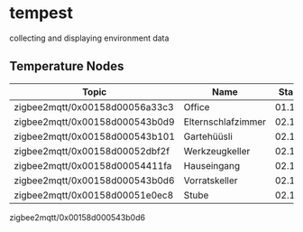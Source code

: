 # tempest

collecting and displaying environment data

## Temperature Nodes

| Topic                          | Name               | Start Date | Status |     |
| ------------------------------ | ------------------ | ---------- | ------ | --- |
| zigbee2mqtt/0x00158d00056a33c3 | Office             | 01.11.2020 |        |     |
| zigbee2mqtt/0x00158d000543b0d9 | Elternschlafzimmer | 02.12.2020 |        |     |
| zigbee2mqtt/0x00158d000543b101 | Gartehüüsli        | 02.12.2020 |        |     |
| zigbee2mqtt/0x00158d00052dbf2f | Werkzeugkeller     | 02.12.2020 |        |     |
| zigbee2mqtt/0x00158d00054411fa | Hauseingang        | 02.12.2020 |        |     |
| zigbee2mqtt/0x00158d000543b0d6 | Vorratskeller      | 02.12.2020 |        |     |
| zigbee2mqtt/0x00158d00051e0ec8 | Stube              | 02.12.2020 |        |     |

zigbee2mqtt/0x00158d000543b0d6
